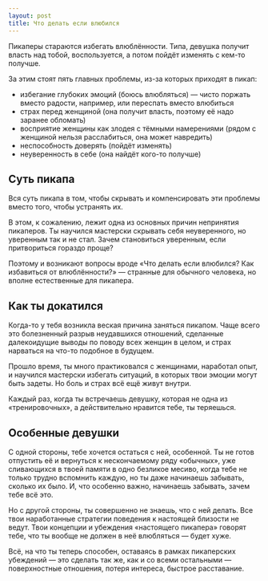 ```yaml
---
layout: post
title: Что делать если влюбился
---
```


Пикаперы стараются избегать влюблённости. Типа, девушка получит власть над тобой, воспользуется, а потом пойдёт изменять с кем-то получше.

За этим стоят пять главных проблемы, из-за которых приходят в пикап:

- избегание глубоких эмоций (боюсь влюбляться) — чисто поржать вместо радости, например, или переспать вместо влюбиться
- страх перед женщиной (она получит власть, поэтому её надо заранее обломать)
- восприятие женщины как злодея с тёмными намерениями (рядом с женщиной нельзя расслабиться, она может навредить)
- неспособность доверять (пойдёт изменять)
- неуверенность в себе (она найдёт кого-то получше)

## Суть пикапа

Вся суть пикапа в том, чтобы скрывать и компенсировать эти проблемы вместо того, чтобы устранять их.

В этом, к сожалению, лежит одна из основных причин непринятия пикаперов. Ты научился мастерски скрывать себя неуверенного, но уверенным так и не стал. Зачем становиться уверенным, если притвориться гораздо проще?

Поэтому и возникают вопросы вроде «Что делать если влюбился? Как избавиться от влюблённости?» — странные для обычного человека, но вполне естественные для пикапера.

## Как ты докатился

Когда-то у тебя возникла веская причина заняться пикапом. Чаще всего это болезненный разрыв неудавшихся отношений, сделанные далекоидущие выводы по поводу всех женщин в целом, и страх нарваться на что-то подобное в будущем.

Прошло время, ты много практиковался с женщинами, наработал опыт, и научился мастерски избегать ситуаций, в которых твои эмоции могут быть задеты. Но боль и страх всё ещё живут внутри.

Каждый раз, когда ты встречаешь девушку, которая не одна из «тренировочных», а действительно нравится тебе, ты теряешься.

## Особенные девушки

С одной стороны, тебе хочется остаться с ней, особенной. Ты не готов отпустить её и вернуться к нескончаемому ряду «обычных», уже сливающихся в твоей памяти в одно безликое месиво, когда тебе не только трудно вспомнить каждую, но ты даже начинаешь забывать, сколько их было. И, что особенно важно, начинаешь забывать, зачем тебе всё это.

Но с другой стороны, ты совершенно не знаешь, что с ней делать. Все твои наработанные стратегии поведения к настоящей близости не ведут. Твои концепции и убеждения «настоящего пикапера» говорят тебе, что ты вообще не должен в неё влюбляться — будет хуже.

Всё, на что ты теперь способен, оставаясь в рамках пикаперских убеждений — это сделать так же, как и со всеми остальными — поверхностные отношения, потеря интереса, быстрое расставание.
